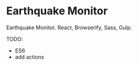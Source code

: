 # Earthquake Monitor
Earthquake Monitor. React, Browserify, Sass, Gulp.


TODO:
- ES6
- add actions

